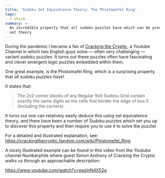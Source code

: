 ```yaml
---
title: 'Sudoku Set Equivalence Theory: The Phistomefel Ring'
tags:
  - share
summary: >-
  An incredible property that all sudoku puzzles have which can be proven with
  set theory
---
```

During the pandemic I became a fan of [Cracking the Cryptic](https://www.youtube.com/c/CrackingTheCryptic), a Youtube Channel in which two English guys solve — often very challenging — variant sudoku puzzles. It turns out these puzzles often have fascinating and clever emergent logic puzzles embedded within them.

One great example, is the Phistomafel Ring, which is a surprising property that _all sudoku puzzles have_!

It states that:

> The 2x2 corner blocks of any Regular 9x9 Sudoku Grid contain exactly the same digits as the cells that border the edge of box 5 (including the corners).

It turns out one can relatively easily deduce this using set equivalence theory, and there have been a number of Sudoku puzzles which set you up to discover this property and then require you to use it to solve the puzzle!

For a detailed and illustrated explanation, see: <https://crackingthecryptic.fandom.com/wiki/Phistomefel_Ring>

A nicely illustrated example can be found in this video from the Youtube channel Numberphile where guest Simon Anthony of Cracking the Cryptic walks us through an approachable description:

<https://www.youtube.com/watch?v=pezlnN4X52g>
